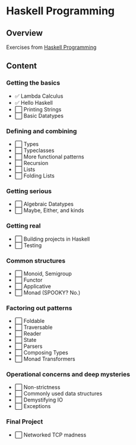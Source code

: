 # Haskell Programming

## Overview

Exercises from [Haskell Programming](https://haskellbook.com)

## Content

### Getting the basics
- :white_check_mark: Lambda Calculus
- :white_check_mark: Hello Haskell
- :white_large_square: Printing Strings
- :white_large_square: Basic Datatypes

### Defining and combining
- :white_large_square: Types
- :white_large_square: Typeclasses
- :white_large_square: More functional patterns
- :white_large_square: Recursion
- :white_large_square: Lists
- :white_large_square: Folding Lists

### Getting serious
- :white_large_square: Algebraic Datatypes
- :white_large_square: Maybe, Either, and kinds

### Getting real
- :white_large_square: Building projects in Haskell
- :white_large_square: Testing

### Common structures
- :white_large_square: Monoid, Semigroup
- :white_large_square: Functor
- :white_large_square: Applicative
- :white_large_square: Monad (SPOOKY? No.)

### Factoring out patterns
- :white_large_square: Foldable
- :white_large_square: Traversable
- :white_large_square: Reader
- :white_large_square: State
- :white_large_square: Parsers
- :white_large_square: Composing Types
- :white_large_square: Monad Transformers

### Operational concerns and deep mysteries
- :white_large_square: Non-strictness
- :white_large_square: Commonly used data structures
- :white_large_square: Demystifying IO
- :white_large_square: Exceptions

### Final Project
- :white_large_square: Networked TCP madness